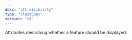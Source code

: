 ```yaml
---
desc: "att.visibility"
type: "classSpec"
version: "v3"
---
```


Attributes describing whether a feature should be displayed.
